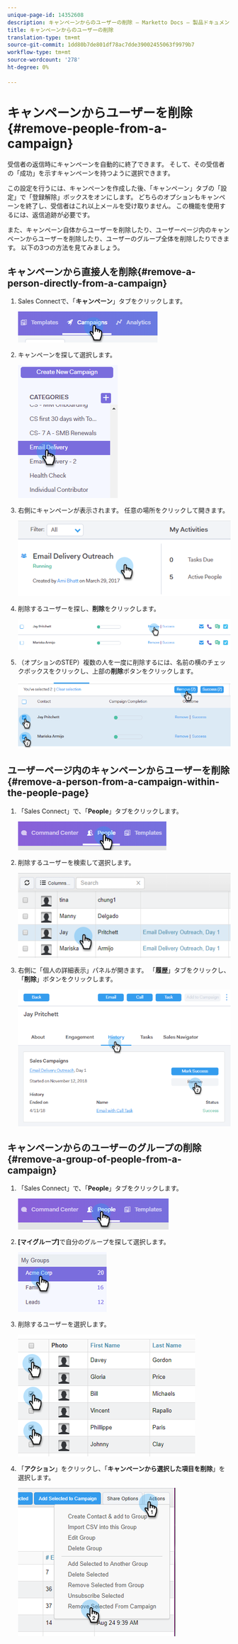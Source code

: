 ```yaml
---
unique-page-id: 14352608
description: キャンペーンからのユーザーの削除 — Marketto Docs — 製品ドキュメント
title: キャンペーンからのユーザーの削除
translation-type: tm+mt
source-git-commit: 1dd80b7de801df78ac7dde39002455063f9979b7
workflow-type: tm+mt
source-wordcount: '278'
ht-degree: 0%

---
```



# キャンペーンからユーザーを削除{#remove-people-from-a-campaign}

受信者の返信時にキャンペーンを自動的に終了できます。 そして、その受信者の「成功」を示すキャンペーンを持つように選択できます。

この設定を行うには、キャンペーンを作成した後、「キャンペーン」タブの「設定」で「登録解除」ボックスをオンにします。 どちらのオプションもキャンペーンを終了し、受信者はこれ以上メールを受け取りません。 この機能を使用するには、返信追跡が必要です。

また、キャンペーン自体からユーザーを削除したり、ユーザーページ内のキャンペーンからユーザーを削除したり、ユーザーのグループ全体を削除したりできます。 以下の3つの方法を見てみましょう。

## キャンペーンから直接人を削除{#remove-a-person-directly-from-a-campaign}

1. Sales Connectで、「**キャンペーン**」タブをクリックします。

   ![](assets/one.png)

1. キャンペーンを探して選択します。

   ![](assets/two.png)

1. 右側にキャンペーンが表示されます。 任意の場所をクリックして開きます。

   ![](assets/three.png)

1. 削除するユーザーを探し、**削除**&#x200B;をクリックします。

   ![](assets/four.png)

1. （オプションのSTEP）複数の人を一度に削除するには、名前の横のチェックボックスをクリックし、上部の&#x200B;**削除**&#x200B;ボタンをクリックします。

   ![](assets/five.png)

## ユーザーページ内のキャンペーンからユーザーを削除{#remove-a-person-from-a-campaign-within-the-people-page}

1. 「Sales Connect」で、「**People**」タブをクリックします。

   ![](assets/one-a.png)

1. 削除するユーザーを検索して選択します。

   ![](assets/two-a.png)

1. 右側に「個人の詳細表示」パネルが開きます。 「**履歴**」タブをクリックし、「**削除**」ボタンをクリックします。

   ![](assets/three-a.png)

## キャンペーンからのユーザーのグループの削除{#remove-a-group-of-people-from-a-campaign}

1. 「Sales Connect」で、「**People**」タブをクリックします。

   ![](assets/one-b.png)

1. **[マイグループ]**&#x200B;で自分のグループを探して選択します。

   ![](assets/two-b.png)

1. 削除するユーザーを選択します。

   ![](assets/three-b.png)

1. 「**アクション**」をクリックし、「**キャンペーンから選択した項目を削除**」を選択します。

   ![](assets/four-b.png)
